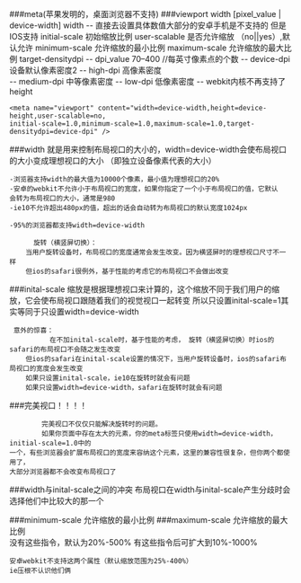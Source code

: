 ###meta(苹果发明的，桌面浏览器不支持)
	###viewport
	<meta name="viewport" content="" />
		width [pixel_value | device-width] width 
		-- 直接去设置具体数值大部分的安卓手机是不支持的 但是IOS支持
		initial-scale 初始缩放比例
		user-scalable 是否允许缩放 （no||yes）,默认允许
		minimum-scale 允许缩放的最小比例
		maximum-scale 允许缩放的最大比例 
		target-densitydpi 
			-- dpi_value 70–400 //每英寸像素点的个数
			-- device-dpi 设备默认像素密度2
			-- high-dpi 高像素密度	
			-- medium-dpi 中等像素密度
			-- low-dpi 低像素密度
			-- webkit内核不再支持了
		height

	<meta name="viewport" content="width=device-width,height=device-height,user-scalable=no,
	initial-scale=1.0,minimum-scale=1.0,maximum-scale=1.0,target-densitydpi=device-dpi" /> 
	
###width
	就是用来控制布局视口的大小的，width=device-width会使布局视口的大小变成理想视口的大小
												（即独立设备像素代表的大小）
												
	-浏览器支持width的最大值为10000个像素，最小值为理想视口的20%
	-安卓的webkit不允许小于布局视口的宽度，如果你指定了一个小于布局视口的值，它默认
	会转为布局视口的大小，通常是980
	-ie10不允许超出480px的值，超出的话会自动转为布局视口的默认宽度1024px
	
	-95%的浏览器都支持width=device-width
	
          旋转（横竖屏切换）：
		当用户旋转设备时，布局视口的宽度通常会发生改变。因为横竖屏时的理想视口尺寸不一样
		但ios的safari很例外，基于性能的考虑它的布局视口不会做出改变

###inital-scale
	缩放是根据理想视口来计算的，这个缩放不同于我们用户的缩放，它会使布局视口跟随着我们的视觉视口一起转变
	所以只设置inital-scale=1其实等同于只设置width=device-width
	
	 意外的惊喜：
	          在不加inital-scale时，基于性能的考虑， 旋转（横竖屏切换）时ios的safari的布局视口不会随之发生改变
	    但ios的safari在inital-scale设置的情况下，当用户旋转设备时，ios的safari布局视口的宽度会发生改变
	    如果只设置inital-scale，ie10在旋转时就会有问题
	    如果只设置width=device-width，safari在旋转时就会有问题
	    
###完美视口！！！！
	<meta name="viewport" content="width=device-width,initial-scale=1.0,user-scalable=no" />
	
	        完美视口不仅仅只能解决旋转时的问题。
	        如果你页面中存在太大的元素，你的meta标签只使用width=device-width，initial-scale=1.0中的
	一个，有些浏览器会扩展布局视口的宽度来容纳这个元素，这里的兼容性很复杂，但你两个都使用了，
	大部分浏览器都不会改变布局视口了
	
###width与inital-scale之间的冲突
	布局视口在width与inital-scale产生分歧时会选择他们中比较大的那一个

###minimum-scale 允许缩放的最小比例
###maximum-scale 允许缩放的最大比例   	
	没有这些指令，默认为20%-500%
	有这些指令后可扩大到10%-1000%

	安卓webkit不支持这两个属性（默认缩放范围为25%-400%）
	ie压根不认识他们俩
	